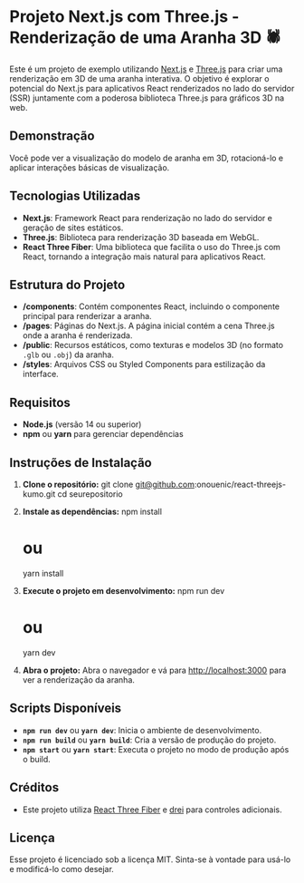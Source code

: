 # Projeto Next.js com Three.js - Renderização de uma Aranha 3D 🕷️

Este é um projeto de exemplo utilizando [Next.js](https://nextjs.org/) e [Three.js](https://threejs.org/) para criar uma renderização em 3D de uma aranha interativa. O objetivo é explorar o potencial do Next.js para aplicativos React renderizados no lado do servidor (SSR) juntamente com a poderosa biblioteca Three.js para gráficos 3D na web.

## Demonstração

Você pode ver a visualização do modelo de aranha em 3D, rotacioná-lo e aplicar interações básicas de visualização.

## Tecnologias Utilizadas

- **Next.js**: Framework React para renderização no lado do servidor e geração de sites estáticos.
- **Three.js**: Biblioteca para renderização 3D baseada em WebGL.
- **React Three Fiber**: Uma biblioteca que facilita o uso do Three.js com React, tornando a integração mais natural para aplicativos React.
  
## Estrutura do Projeto

- **/components**: Contém componentes React, incluindo o componente principal para renderizar a aranha.
- **/pages**: Páginas do Next.js. A página inicial contém a cena Three.js onde a aranha é renderizada.
- **/public**: Recursos estáticos, como texturas e modelos 3D (no formato `.glb` ou `.obj`) da aranha.
- **/styles**: Arquivos CSS ou Styled Components para estilização da interface.

## Requisitos

- **Node.js** (versão 14 ou superior)
- **npm** ou **yarn** para gerenciar dependências

## Instruções de Instalação

1. **Clone o repositório:**
   git clone git@github.com:onouenic/react-threejs-kumo.git
   cd seurepositorio

2. **Instale as dependências:**
   npm install
   # ou
   yarn install

3. **Execute o projeto em desenvolvimento:**
   npm run dev
   # ou
   yarn dev

4. **Abra o projeto:**
   Abra o navegador e vá para [http://localhost:3000](http://localhost:3000) para ver a renderização da aranha.

## Scripts Disponíveis

- **`npm run dev`** ou **`yarn dev`**: Inicia o ambiente de desenvolvimento.
- **`npm run build`** ou **`yarn build`**: Cria a versão de produção do projeto.
- **`npm start`** ou **`yarn start`**: Executa o projeto no modo de produção após o build.

## Créditos

- Este projeto utiliza [React Three Fiber](https://docs.pmnd.rs/react-three-fiber/getting-started/introduction) e [drei](https://github.com/pmndrs/drei) para controles adicionais.

## Licença

Esse projeto é licenciado sob a licença MIT. Sinta-se à vontade para usá-lo e modificá-lo como desejar.